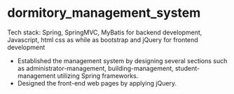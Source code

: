 # dormitory_management_system
Tech stack: Spring, SpringMVC, MyBatis for backend development, Javascript, html css as while as bootstrap and jQuery for frontend development

- Established the management system by designing several sections such as administrator-management, building-management, student-management utilizing Spring frameworks.
- Designed the front-end web pages by applying jQuery.

